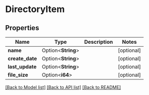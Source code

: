 # DirectoryItem

## Properties

Name | Type | Description | Notes
------------ | ------------- | ------------- | -------------
**name** | Option<**String**> |  | [optional]
**create_date** | Option<**String**> |  | [optional]
**last_update** | Option<**String**> |  | [optional]
**file_size** | Option<**i64**> |  | [optional]

[[Back to Model list]](../README.md#documentation-for-models) [[Back to API list]](../README.md#documentation-for-api-endpoints) [[Back to README]](../README.md)


